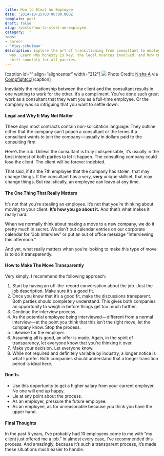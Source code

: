 ```yaml
---
title: How to Steal An Employee
date: '2014-10-15T00:00:00.000Z'
template: post
draft: false
slug: /posts/how-to-steal-an-employee
category: ''
tags:
- Career
- '#jay-schulman'
description: Explore the art of transitioning from consultant to employee in a transparent
  way. Learn why honesty is key, the legal nuances involved, and how to navigate this
  shift smoothly for all parties.
---
```

[caption id=”” align=”aligncenter” width=”212"]
![](__GHOST_URL__/content/images/max/800/0-04RAz6aOIbSCuz3F.jpg)
Photo Credit: [Nisha A](https://www.flickr.com/photos/87718306@N00/445070705/) via [Compfight](http://compfight.com)[cc](https://creativecommons.org/licenses/by/2.0/)[/caption]

Inevitably the relationship between the client and the consultant results in one wanting to work for the other. It’s a compliment. You’ve done such great work as a consultant that they want you as a full-time employee. Or the company was so intriguing that you want to settle down.

#### Legal and Why It May Not Matter

These days most contracts contain non-solicitation language. They outline either that the company can’t poach a consultant or the terms if a consultant wants to join the company — usually in dollars paid to the consulting firm.

Here’s the rub: Unless the consultant is truly indispensable, it’s usually in the best interest of both parties to let it happen. The consulting company could lose the client. The client will be forever indebted.

That said, if it’s the 7th employee that the company has stolen, that may change things. If the consultant has a very, **very** unique skillset, that may change things. But realistically, an employee can leave at any time.

#### The One Thing That Really Matters

It’s not that you’re stealing an employee. It’s not that you’re thinking about moving to your client. **It’s how you go about it.** And that’s what makes it really hard.

When we normally think about making a move to a new company, we do it pretty much in secret. We don’t put calendar entries on our corporate calendar for “Job Interview” or put an out of office message “Interviewing this afternoon.”

And yet, what really matters when you’re looking to make this type of move is to do it transparently.

#### How to Make The Move Transparently

Very simply, I recommend the following approach:

1. Start by having an off-the-record conversation about the job. Just the job description. Make sure it’s a good fit.
2. Once you know that it’s a good fit, make the discussions transparent. Both parties should completely understand. This gives both companies an opportunity to weigh in before things get too much further.
3. Continue the interview process.
4. As the potential employee being interviewed — different from a normal interview — at the point you think that this isn’t the right move, let the company know. Stop the process.
5. Likewise for the employer.
6. Assuming all is good, an offer is made. Again, in the spirit of transparency, let everyone know that you’re thinking it over.
7. Make your decision. Let everyone know.
8. While not required and definitely variable by industry, a longer notice is what I prefer. Both companies should understand that a longer transition period is ideal here.

#### Don’ts

- Use this opportunity to get a higher salary from your current employer. No one will end up happy.
- Lie at any point about the process.
- As an employer, pressure the future employee.
- As an employee, as for unreasonable because you think you have the upper hand.

#### Final Thoughts

In the past 5 years, I’ve probably had 10 employees come to me with “my client just offered me a job.” In almost every case, I’ve recommended this process. And amazingly, because it’s such a transparent process, it’s made these situations much easier to handle.